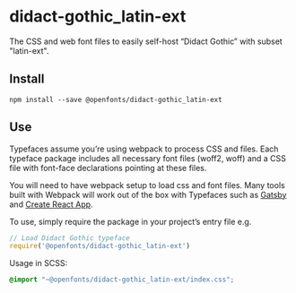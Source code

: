 
# didact-gothic_latin-ext

The CSS and web font files to easily self-host “Didact Gothic” with subset "latin-ext".

## Install

`npm install --save @openfonts/didact-gothic_latin-ext`

## Use

Typefaces assume you’re using webpack to process CSS and files. Each typeface
package includes all necessary font files (woff2, woff) and a CSS file with
font-face declarations pointing at these files.

You will need to have webpack setup to load css and font files. Many tools built
with Webpack will work out of the box with Typefaces such as [Gatsby](https://github.com/gatsbyjs/gatsby)
and [Create React App](https://github.com/facebookincubator/create-react-app).

To use, simply require the package in your project’s entry file e.g.

```javascript
// Load Didact Gothic typeface
require('@openfonts/didact-gothic_latin-ext')
```

Usage in SCSS:
```scss
@import "~@openfonts/didact-gothic_latin-ext/index.css";
```
